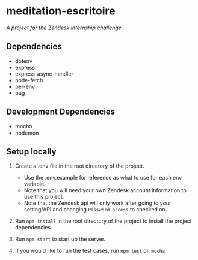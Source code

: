 # meditation-escritoire
*A project for the Zendesk internship challenge.*

## Dependencies 
- dotenv
- express
- express-async-handler
- node-fetch
- per-env
- pug

## Development Dependencies
- mocha
- nodemon

## Setup locally
1. Create a .env file in the root directory of the project.
    - Use the .env.example for reference as what to use for each env variable.
    - Note that you will need your own Zendesk account information to use this project.
    - Note that the Zendesk api will only work after going to your setting/API and changing `Password access` to checked on.

2. Run `npm install` in the root directory of the project to install the project dependencies. 

3. Run `npm start` to start up the server.

4. If you would like to run the test cases, run `npm test` or, `mocha`.